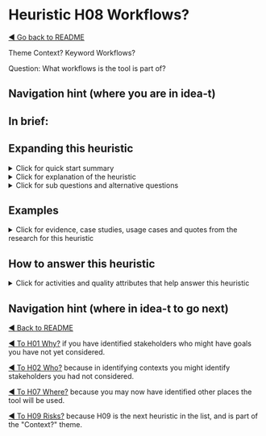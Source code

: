 
# Heuristic H08 Workflows?

[◄ Go back to README](../README.md)

Theme Context?  Keyword Workflows?

Question: What workflows is the tool is part of?

## Navigation hint (where you are in idea-t)

## In brief:


## Expanding this heuristic
<details close>
  <summary>Click for quick start summary
  </summary> 

some words of summary

</details>

<details close>
  <summary>Click for explanation of the heuristic
  </summary> 

some words of explanation

</details>

<details close>
  
  <summary>Click for sub questions and alternative questions
  </summary> 

### Sub questions and alternative questions

### Role-based alternative questions



### Not? 
What workflows isn't the tool part of?
 

- maybe a list here

### Else?
What other workflows might be affected by the tool?



</details>

## Examples

<details close>
  
  <summary>Click for evidence, case studies, usage cases and quotes from the research for this heuristic
  </summary> 
  
### Usage cases

### Case studies examples

### Quotes from research participants


</details>

## How to answer this heuristic

<details close>
  
  <summary>Click for activities and quality attributes that help answer this heuristic
  </summary> 
  
### Activities
### Quality Attributes


</details>

## Navigation hint (where in idea-t to go next)

[◄ Back to README](../README.md)

[◄ To H01 Why?](../Heuristics/H01-Why.md)  if you have identified stakeholders who might have goals you have not yet considered. 

[◄ To H02 Who?](../Heuristics/H02-Who.md)  because in identifying contexts you might identify stakeholders you had not considered.

[◄ To H07 Where?](../Heuristics/H07-Where.md)  because you may now have identified other places the tool will be used.

[◄ To H09 Risks?](../Heuristics/H09-Risks.md) because H09 is the next heuristic in the list, and is part of the "Context?" theme.
